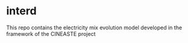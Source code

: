 # interd
This repo contains the electricity mix evolution model developed in the framework of the CINEASTE project
